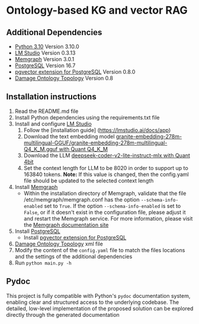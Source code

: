 # Ontology-based KG and vector RAG


## Additional Dependencies

- [Python 3.10](https://www.python.org/downloads/release/python-3100/) Version 3.10.0
- [LM Studio](https://lmstudio.ai/download) Version 0.3.13 
- [Memgraph](https://memgraph.com/docs/getting-started/install-memgraph) Version 3.0.1
- [PostgreSQL](https://www.postgresql.org/download/) Version 16.7
- [pgvector extension for PostgreSQL](https://github.com/pgvector/pgvector) Version 0.8.0
- [Damage Ontology Topology](https://alhakam.github.io/dot/) Version 0.8

## Installation instructions

1. Read the README.md file
2. Install Python dependencies using the requirements.txt file
3. Install and configure [LM Studio](https://lmstudio.ai/download) 
    1. Follow the [installation guide] (https://lmstudio.ai/docs/app)
    2. Download the text embedding model [granite-embedding-278m-multilingual-GGUF/granite-embedding-278m-multilingual-Q4_K_M.gguf with Quant Q4_K_M](https://huggingface.co/lmstudio-community/granite-embedding-278m-multilingual-GGUF)
    3. Download the LLM [deepseek-coder-v2-lite-instruct-mlx with Quant 4bit](https://huggingface.co/mlx-community/DeepSeek-Coder-V2-Lite-Instruct-4bit-mlx) 
    4. Set the context length for LLM to be 8020 in order to support up to 163840 tokens. **Note:** If this value is changed, then the config.yaml file should be updated to the selected context length
4. Install [Memgraph](https://memgraph.com/docs/getting-started/install-memgraph)
    * Within the installation directory of Memgraph, validate that the file /etc/memgraph/memgraph.conf has the option ```--schema-info-enabled``` set to ```True```. If the option ```--schema-info-enabled``` is set to ```False```, or if it doesn't exist in the configuration file, please adjust it and restart the Memgraph service. For more information, please visit the [Memgraph documentation site](https://memgraph.com/docs/database-management/configuration)
5. Install [PostgreSQL](https://www.postgresql.org/download/)
    * Install [pgvector extension for PostgreSQL](https://github.com/pgvector/pgvector)
6. [Damage Ontology Topology](https://alhakam.github.io/dot/) xml file
7. Modify the content of the ```config.yaml``` file to match the files locations and the settings of the additional dependencies
8. Run ```python main.py -h``` 

## Pydoc
This project is fully compatible with Python's ```pydoc``` documentation system, enabling clear and structured access to the underlying codebase. The detailed, low-level implementation of the proposed solution can be explored directly through the generated documentation



